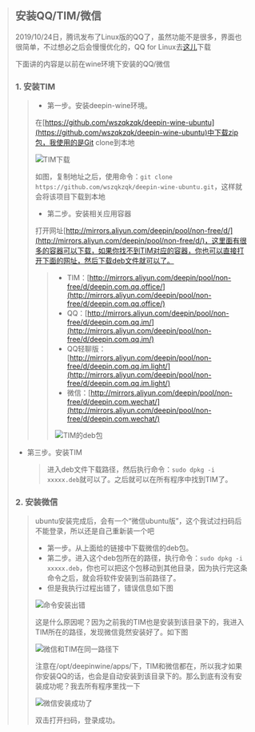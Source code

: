 > ## 安装QQ/TIM/微信
>
> 2019/10/24日，腾讯发布了Linux版的QQ了，虽然功能不是很多，界面也很简单，不过想必之后会慢慢优化的，QQ for Linux去[这儿](https://im.qq.com/linuxqq/index.html)下载
>
> 下面讲的内容是以前在wine环境下安装的QQ/微信
>
> ### 1. 安装TIM
>
> > - 第一步。安装deepin-wine环境。
>>
> > 在[https://github.com/wszqkzqk/deepin-wine-ubuntu](https://github.com/wszqkzqk/deepin-wine-ubuntu)中下载zip包，我使用的是Git clone到本地
> >
> > ![TIM下载](./img/TIM_donwnload.png)
> >
> > 如图，复制地址之后，使用命令：`git clone https://github.com/wszqkzqk/deepin-wine-ubuntu.git`，这样就会将该项目下载到本地
> >
> > - 第二步。安装相关应用容器
> >
> > 打开网址[http://mirrors.aliyun.com/deepin/pool/non-free/d/](http://mirrors.aliyun.com/deepin/pool/non-free/d/)，这里面有很多的容器可以下载，如果你找不到TIM对应的容器，你也可以直接打开下面的网址，然后下载deb文件就可以了。
> >
> > > - TIM：[http://mirrors.aliyun.com/deepin/pool/non-free/d/deepin.com.qq.office/](http://mirrors.aliyun.com/deepin/pool/non-free/d/deepin.com.qq.office/)
> > > - QQ：[http://mirrors.aliyun.com/deepin/pool/non-free/d/deepin.com.qq.im/](http://mirrors.aliyun.com/deepin/pool/non-free/d/deepin.com.qq.im/)
> > > - QQ轻聊版：[http://mirrors.aliyun.com/deepin/pool/non-free/d/deepin.com.qq.im.light/](http://mirrors.aliyun.com/deepin/pool/non-free/d/deepin.com.qq.im.light/)
> > > - 微信：[http://mirrors.aliyun.com/deepin/pool/non-free/d/deepin.com.wechat/](http://mirrors.aliyun.com/deepin/pool/non-free/d/deepin.com.wechat/)
> > >
> > > ![TIM的deb包](./img/TIM_deb.png)
> 
> - 第三步。安装TIM
>
>   > 进入deb文件下载路径，然后执行命令：`sudo dpkg -i xxxxx.deb`就可以了。之后就可以在所有程序中找到TIM了。
>
> ### 2. 安装微信
>
> > ubuntu安装完成后，会有一个“微信ubuntu版”，这个我试过扫码后不能登录，所以还是自己重新装一个吧
>>
> > - 第一步。从上面给的链接中下载微信的deb包。
> > - 第二步。进入这个deb包所在的路径，执行命令：`sudo dpkg -i xxxxx.deb`，你也可以把这个包移动到其他目录，因为执行完这条命令之后，就会将软件安装到当前路径了。
> > - 但是我执行过程出错了，错误信息如下图
> >
> > ![命令安装出错](./img/wechatError.png)
> >
> > 这是什么原因呢？因为之前我的TIM也是安装到该目录下的，我进入TIM所在的路径，发现微信竟然安装好了。如下图
> >
> > ![微信和TIM在同一路径下](./img/runWechat.png)
> >
> > 注意在/opt/deepinwine/apps/下，TIM和微信都在，所以我才如果你安装QQ的话，也会是自动安装到该目录下的。那么到底有没有安装成功呢？我去所有程序里找一下
> >
> > ![微信安装成功了](./img/wechat.jpg)
> >
> > 双击打开扫码，登录成功。